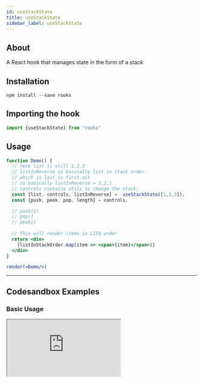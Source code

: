 ```yaml
---
id: useStackState
title: useStackState
sidebar_label: useStackState
---
```



    

## About

A React hook that manages state in the form of a stack

[//]: # "Main"

## Installation

    npm install --save rooks

## Importing the hook

```javascript
import {useStackState} from "rooks"
```

## Usage

```jsx
function Demo() {
  // here list is still 1,2,3
  // listInReverse is basically list in stack order. 
  // which is last-in first-out
  // so basically listInReverse = 3,2,1
  // controls contains utils to change the stack;
  const [list, controls, listInReverse] =  useStackState([1,2,3]);
  const {push, peek, pop, length} = controls;

  // push(1)
  // pop()
  // peek()
  
  // This will render items in LIFO order
  return <div>
    {listInStackOrder.map(item => <span>{item}</span>)}
  </div>
}

render(<Demo/>)
```


---

## Codesandbox Examples

### Basic Usage

<iframe 
    src="https://codesandbox.io/embed/bold-smoke-iedi8?fontsize=14&hidenavigation=1&module=%2Fsrc%2FApp.js&theme=dark"
    style={{
        width: "100%",
        height: 500,
        border: 0,
        borderRadius: 4,
        overflow: "hidden"
    }}
    title="useStackState"
    allow="accelerometer; ambient-light-sensor; camera; encrypted-media; geolocation; gyroscope; hid; microphone; midi; payment; usb; vr; xr-spatial-tracking"
    sandbox="allow-forms allow-modals allow-popups allow-presentation allow-same-origin allow-scripts" 
/>    



## Join Bhargav's discord server
You can click on the floating discord icon at the bottom right of the screen and talk to us in our server.

